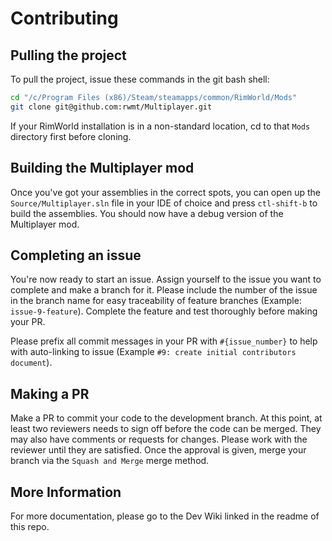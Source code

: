 # Contributing

## Pulling the project

To pull the project, issue these commands in the git bash shell:

```bash
cd "/c/Program Files (x86)/Steam/steamapps/common/RimWorld/Mods"
git clone git@github.com:rwmt/Multiplayer.git
```

If your RimWorld installation is in a non-standard location, cd to that `Mods` directory first before cloning.

## Building the Multiplayer mod

Once you've got your assemblies in the correct spots, you can open up the `Source/Multiplayer.sln` file in your IDE of choice and press `ctl-shift-b` to build the assemblies. You should now have a debug version of the Multiplayer mod.

## Completing an issue

You're now ready to start an issue. Assign yourself to the issue you want to complete and make a branch for it. Please include the number of the issue in the branch name for easy traceability of feature branches (Example: `issue-9-feature`). Complete the feature and test thoroughly before making your PR.

Please prefix all commit messages in your PR with `#{issue_number}` to help with auto-linking to issue (Example `#9: create initial contributors document`).

## Making a PR

Make a PR to commit your code to the development branch. At this point, at least two reviewers needs to sign off before the code can be merged. They may also have comments or requests for changes. Please work with the reviewer until they are satisfied. Once the approval is given, merge your branch via the `Squash and Merge` merge method.

## More Information

For more documentation, please go to the Dev Wiki linked in the readme of this repo.
